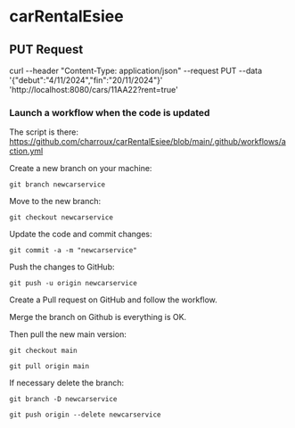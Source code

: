 # carRentalEsiee

## PUT Request

curl --header "Content-Type: application/json" --request PUT --data '{"debut":"4/11/2024","fin":"20/11/2024"}' 'http://localhost:8080/cars/11AA22?rent=true'

### Launch a workflow when the code is updated

The script is there: https://github.com/charroux/carRentalEsiee/blob/main/.github/workflows/action.yml

Create a new branch on your machine:
```
git branch newcarservice
```
Move to the new branch:
```
git checkout newcarservice
```
Update the code and commit changes:
```
git commit -a -m "newcarservice"
```
Push the changes to GitHub:
```
git push -u origin newcarservice
```
Create a Pull request on GitHub and follow the workflow.

Merge the branch on Github is everything is OK.

Then pull the new main version:

```
git checkout main
```
```
git pull origin main
```

If necessary delete the branch:

```
git branch -D newcarservice
```
```
git push origin --delete newcarservice
```